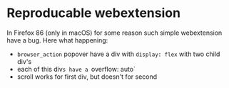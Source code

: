 # Reproducable webextension
In Firefox 86 (only in macOS) for some reason such simple webextension have a bug.
Here what happening:
- `browser_action` popover have a div with `display: flex` with two child div's
- each of this div`s have a `overflow: auto`
- scroll works for first div, but doesn't for second